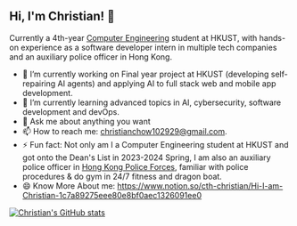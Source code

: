 

<!--
## Hi, I'm Christian! 👋
**Christian-Chow/Christian-Chow** is a ✨ _special_ ✨ repository because its `README.md` (this file) appears on your GitHub profile.

Here are some ideas to get you started:

- 🔭 I’m currently working on ...
- 🌱 I’m currently learning ...
- 👯 I’m looking to collaborate on ...
- 🤔 I’m looking for help with ...
- 💬 Ask me about ...
- 📫 How to reach me: ...
- 😄 Pronouns: ...
- ⚡ Fun fact: ...
-->

## Hi, I'm Christian! 👋
Currently a 4th-year [Computer Engineering](https://cpeg.hkust.edu.hk/cgi-bin/eng/index.php) student at HKUST, with hands-on experience as a software developer intern in multiple tech companies and an auxiliary police officer in Hong Kong.


- 🔭 I’m currently working on Final year project at HKUST (developing self-repairing AI agents) and applying AI to full stack web and mobile app development.
- 🌱 I’m currently learning advanced topics in AI, cybersecurity, software development and devOps.
- 💬 Ask me about anything you want
- 📫 How to reach me: christianchow102929@gmail.com.
- ⚡ Fun fact: Not only am I a Computer Engineering student at HKUST and got onto the Dean's List in 2023-2024 Spring, I am also an auxiliary police officer in [Hong Kong Police Forces](https://www.police.gov.hk/ppp_en/index.html), familiar with police procedures & do gym in 24/7 fitness and dragon boat.
- 😄 Know More About me: https://www.notion.so/cth-christian/Hi-I-am-Christian-1c7a89275eee80e8bf0aec1326091ee0


[![Christian's GitHub stats](https://github-readme-stats.vercel.app/api?username=Christian-Chow&show_icons=true&theme=tokyonight)](https://github.com/Christian-Chow/github-readme-stats)

